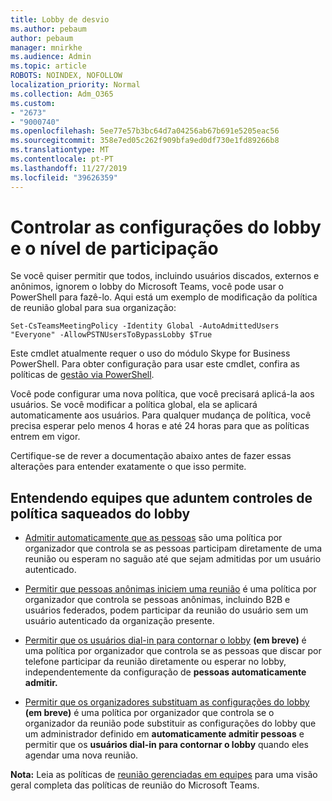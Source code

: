 ```yaml
---
title: Lobby de desvio
ms.author: pebaum
author: pebaum
manager: mnirkhe
ms.audience: Admin
ms.topic: article
ROBOTS: NOINDEX, NOFOLLOW
localization_priority: Normal
ms.collection: Adm_O365
ms.custom:
- "2673"
- "9000740"
ms.openlocfilehash: 5ee77e57b3bc64d7a04256ab67b691e5205eac56
ms.sourcegitcommit: 358e7ed05c262f909bfa9ed0df730e1fd89266b8
ms.translationtype: MT
ms.contentlocale: pt-PT
ms.lasthandoff: 11/27/2019
ms.locfileid: "39626359"
---
```

# <a name="control-lobby-settings-and-level-of-participation"></a>Controlar as configurações do lobby e o nível de participação

Se você quiser permitir que todos, incluindo usuários discados, externos e anônimos, ignorem o lobby do Microsoft Teams, você pode usar o PowerShell para fazê-lo. Aqui está um exemplo de modificação da política de reunião global para sua organização:

`Set-CsTeamsMeetingPolicy -Identity Global -AutoAdmittedUsers "Everyone" -AllowPSTNUsersToBypassLobby $True`

Este cmdlet atualmente requer o uso do módulo Skype for Business PowerShell. Para obter configuração para usar este cmdlet, confira as políticas de [gestão via PowerShell](https://docs.microsoft.com/microsoftteams/teams-powershell-overview#managing-policies-via-powershell).

Você pode configurar uma nova política, que você precisará aplicá-la aos usuários. Se você modificar a política global, ela se aplicará automaticamente aos usuários. Para qualquer mudança de política, você precisa esperar pelo menos 4 horas e até 24 horas para que as políticas entrem em vigor.

Certifique-se de rever a documentação abaixo antes de fazer essas alterações para entender exatamente o que isso permite.

## <a name="understanding-teams-meeting-lobby-policy-controls"></a>Entendendo equipes que aduntem controles de política saqueados do lobby

- [Admitir automaticamente que as pessoas](https://docs.microsoft.com/microsoftteams/meeting-policies-in-teams#automatically-admit-people) são uma política por organizador que controla se as pessoas participam diretamente de uma reunião ou esperam no saguão até que sejam admitidas por um usuário autenticado.

- [Permitir que pessoas anônimas iniciem uma reunião](https://docs.microsoft.com/microsoftteams/meeting-policies-in-teams#allow-anonymous-people-to-start-a-meeting) é uma política por organizador que controla se pessoas anônimas, incluindo B2B e usuários federados, podem participar da reunião do usuário sem um usuário autenticado da organização presente.

- [Permitir que os usuários dial-in para contornar o lobby](https://docs.microsoft.com/microsoftteams/meeting-policies-in-teams#allow-dial-in-users-to-bypass-the-lobby-coming-soon) **(em breve)** é uma política por organizador que controla se as pessoas que discar por telefone participar da reunião diretamente ou esperar no lobby, independentemente da configuração de **pessoas automaticamente admitir.**

- [Permitir que os organizadores substituam as configurações do lobby](https://docs.microsoft.com/microsoftteams/meeting-policies-in-teams#allow-organizers-to-override-lobby-settings-coming-soon) **(em breve)** é uma política por organizador que controla se o organizador da reunião pode substituir as configurações do lobby que um administrador definido em **automaticamente admitir pessoas** e permitir que os **usuários dial-in para contornar o lobby** quando eles agendar uma nova reunião.

**Nota:** Leia as políticas de [reunião gerenciadas em equipes](https://docs.microsoft.com/microsoftteams/meeting-policies-in-teams) para uma visão geral completa das políticas de reunião do Microsoft Teams.
